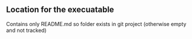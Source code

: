 ## Location for the execuatable

Contains only README.md so folder exists in git project (otherwise empty and not tracked)